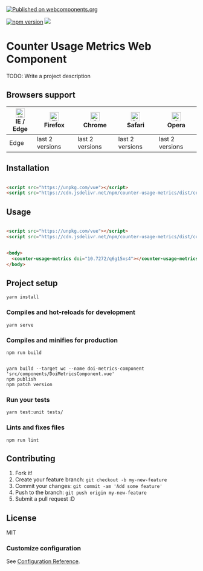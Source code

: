 
[![Published on webcomponents.org](https://img.shields.io/badge/webcomponents.org-published-blue.svg)](https://www.webcomponents.org/element/kgarza/counter-usage-metrics)

[![npm version](https://badge.fury.io/js/counter-usage-metrics.svg)](https://badge.fury.io/js/counter-usage-metrics)
[![](https://data.jsdelivr.com/v1/package/npm/counter-usage-metrics/badge)](https://www.jsdelivr.com/package/npm/counter-usage-metrics)

# Counter Usage Metrics Web Component

TODO: Write a project description


## Browsers support

| [<img src="https://raw.githubusercontent.com/alrra/browser-logos/master/src/edge/edge_48x48.png" alt="IE / Edge" width="24px" height="24px" />](http://godban.github.io/browsers-support-badges/)</br>IE / Edge | [<img src="https://raw.githubusercontent.com/alrra/browser-logos/master/src/firefox/firefox_48x48.png" alt="Firefox" width="24px" height="24px" />](http://godban.github.io/browsers-support-badges/)</br>Firefox | [<img src="https://raw.githubusercontent.com/alrra/browser-logos/master/src/chrome/chrome_48x48.png" alt="Chrome" width="24px" height="24px" />](http://godban.github.io/browsers-support-badges/)</br>Chrome | [<img src="https://raw.githubusercontent.com/alrra/browser-logos/master/src/safari/safari_48x48.png" alt="Safari" width="24px" height="24px" />](http://godban.github.io/browsers-support-badges/)</br>Safari | [<img src="https://raw.githubusercontent.com/alrra/browser-logos/master/src/opera/opera_48x48.png" alt="Opera" width="24px" height="24px" />](http://godban.github.io/browsers-support-badges/)</br>Opera |
| --------- | --------- | --------- | --------- | --------- |
| Edge| last 2 versions| last 2 versions| last 2 versions| last 2 versions

## Installation



```html

<script src="https://unpkg.com/vue"></script>
<script src="https://cdn.jsdelivr.net/npm/counter-usage-metrics/dist/counter-usage-metrics.min.js"></script>

```

## Usage


```html

<script src="https://unpkg.com/vue"></script>
<script src="https://cdn.jsdelivr.net/npm/counter-usage-metrics/dist/counter-usage-metrics.min.js"></script>


<body>
  <counter-usage-metrics doi="10.7272/q6g15xs4"></counter-usage-metrics>
</body>


```

## Project setup
```
yarn install
```

### Compiles and hot-reloads for development
```
yarn serve
```

### Compiles and minifies for production
```
npm run build


yarn build --target wc --name doi-metrics-component 'src/components/DoiMetricsComponent.vue'
npm publish
npm patch version
```

### Run your tests
```
yarn test:unit tests/
```

### Lints and fixes files
```
npm run lint
```


## Contributing

1. Fork it!
2. Create your feature branch: `git checkout -b my-new-feature`
3. Commit your changes: `git commit -am 'Add some feature'`
4. Push to the branch: `git push origin my-new-feature`
5. Submit a pull request :D

## License

MIT

### Customize configuration
See [Configuration Reference](https://cli.vuejs.org/config/).
